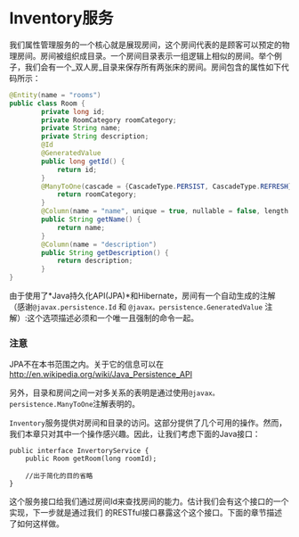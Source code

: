 # Inventory服务

我们属性管理服务的一个核心就是展现房间，这个房间代表的是顾客可以预定的物理房间。房间被组织成目录。一个房间目录表示一组逻辑上相似的房间。举个例子，我们会有一个_双人房_目录来保存所有两张床的房间。房间包含的属性如下代码所示：
```java
@Entity(name = "rooms") 
public class Room {
		private long id;		
		private RoomCategory roomCategory;		
		private	String name;		
		private	String description;
		@Id		
		@GeneratedValue		
		public long getId() {				 
			return id;
		}
		@ManyToOne(cascade = {CascadeType.PERSIST, CascadeType.REFRESH}, fetch = FetchType.EAGER)		public RoomCategory getRoomCategory() {				
			return roomCategory;		
		}
		@Column(name = "name", unique = true, nullable = false, length = 128)		
		public String getName()	{				
			return name;		
		}
		@Column(name = "description")		
		public String getDescription() {				
			return description;	
		} 
} 
```

由于使用了*Java持久化API(JPA)*和Hibernate，房间有一个自动生成的注解（感谢`@javax.persistence.Id` 和 `@javax。persistence.GeneratedValue` 注解）:这个选项描述必须和一个唯一且强制的命令一起。

### 注意

JPA不在本书范围之内。关于它的信息可以在<http://en.wikipedia.org/wiki/Java_Persistence_API>

另外，目录和房间之间一对多关系的表明是通过使用`@javax。persistence.ManyToOne`注解表明的。

`Inventory`服务提供对房间和目录的访问。这部分提供了几个可用的操作。然而，我们本章只对其中一个操作感兴趣。因此，让我们考虑下面的Java接口：
```
public interface InvertoryService {
	public Room getRoom(long roomId);

	//出于简化的目的省略
}
```

这个服务接口给我们通过房间Id来查找房间的能力。估计我们会有这个接口的一个实现，下一步就是通过我们 的RESTful接口暴露这个这个接口。下面的章节描述了如何这样做。
